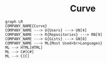 <h1 align="center">Curve</h1>

```mermaid
graph LR
COMPANY_NAME{Curve}
COMPANY_NAME ---> U{Users} ---> UN[4]
COMPANY_NAME ---> R{Repositories} ---> RN[9]
COMPANY_NAME ---> G{Gists} ---> GN[8]
COMPANY_NAME ---> ML{Most Used<br>Languages}
ML --> HTML[HTML]
ML --> C#[C#]
ML --> C[C]
```
